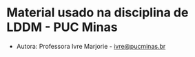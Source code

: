 # Material usado na disciplina de LDDM - PUC Minas

- Autora: Professora Ivre Marjorie - ivre@pucminas.br

